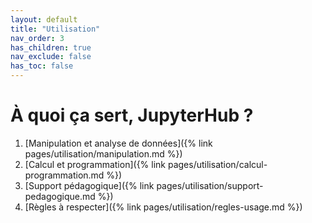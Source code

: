 ```yaml
---
layout: default
title: "Utilisation"
nav_order: 3
has_children: true
nav_exclude: false
has_toc: false
---
```


# À quoi ça sert, JupyterHub ?

1. [Manipulation et analyse de données]({% link pages/utilisation/manipulation.md %})
2. [Calcul et programmation]({% link pages/utilisation/calcul-programmation.md %})
3. [Support pédagogique]({% link pages/utilisation/support-pedagogique.md %})
4. [Règles à respecter]({% link pages/utilisation/regles-usage.md %})
